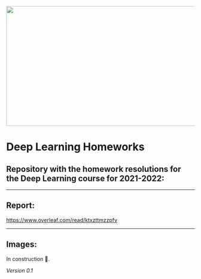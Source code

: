 <img src="https://user-images.githubusercontent.com/11770916/146428163-a6f82506-c18b-4e0a-9517-207432de7f00.png" width="640" height="320">

# Deep Learning Homeworks
## Repository with the homework resolutions for the Deep Learning course for 2021-2022:

---

## Report:
https://www.overleaf.com/read/ktxzttmzzpfv

---

## Images:

In construction 🚧.

<!--
## Question 2:

<details>
  <summary>Click to expand!</summary>
  <img width="746" alt="question2" src="https://user-images.githubusercontent.com/11770916/148449819-d2d0b9e1-654a-4646-867d-a37042a7ef3c.png">
  <img width="577" alt="question2_NN" src="https://user-images.githubusercontent.com/11770916/148449847-972c7e41-2aec-4fc1-bf02-701aade0c68c.png">
</details>

---

## Question 3:

<details>
  <summary>Click to expand!</summary>
  <img width="1176" alt="question3" src="https://user-images.githubusercontent.com/11770916/148449872-2a543c7a-172e-43b2-a8b2-37e76f9d44ea.png">
</details>

---

## Question 4:

### Question 4.1:
<details>
  <summary>Click to expand!</summary>
<img width="738" alt="question4_1" src="https://user-images.githubusercontent.com/11770916/148450704-89ed8b23-aadc-41b8-a724-1010ff8303c7.png">
</details>

### Question 4.2 and 4.3:
<details>
  <summary>Click to expand!</summary>
<img width="738" alt="question4_2_3" src="https://user-images.githubusercontent.com/11770916/148450712-cf677943-5fec-474a-865c-81aa7f9d5b29.png">
</details>
-->

*Version 0.1*


